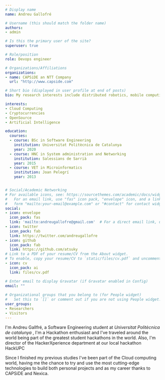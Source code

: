 ```yaml
---
# Display name
name: Andreu Gallofré

# Username (this should match the folder name)
authors:
- admin

# Is this the primary user of the site?
superuser: true

# Role/position
role: Devops engineer

# Organizations/Affiliations
organizations:
- name: CAPSiDE an NTT Company
  url: "http://www.capside.com"

# Short bio (displayed in user profile at end of posts)
bio: My research interests include distributed robotics, mobile computing and programmable matter.

interests:
- Cloud Computing
- Cryptocurrencies
- OpenSource
- Artificial Intelligence

education:
  courses:
  - course: BSc in Software Engineering
    institution: Universitat Politècnica de Catalunya
    year: 2020
  - course: HNC in System administration and Networking
    institution: Salessians de Sarrià
    year: 2015
  - course: VET in Microinformatics
    institution: Joan Pelegrí
    year: 2013


# Social/Academic Networking
# For available icons, see: https://sourcethemes.com/academic/docs/widgets/#icons
#   For an email link, use "fas" icon pack, "envelope" icon, and a link in the
#   form "mailto:your-email@example.com" or "#contact" for contact widget.
social:
- icon: envelope
  icon_pack: fas
  link: 'mailto:andreugallofre@gmail.com'  # For a direct email link, use "mailto:test@example.org".
- icon: twitter
  icon_pack: fab
  link: https://twitter.com/andreugallofre
- icon: github
  icon_pack: fab
  link: https://github.com/atsuky
# Link to a PDF of your resume/CV from the About widget.
# To enable, copy your resume/CV to `static/files/cv.pdf` and uncomment the lines below.  
- icon: cv
  icon_pack: ai
  link: files/cv.pdf

# Enter email to display Gravatar (if Gravatar enabled in Config)
email: ""
  
# Organizational groups that you belong to (for People widget)
#   Set this to `[]` or comment out if you are not using People widget.  
user_groups:
- Researchers
- Visitors
---
```


I'm Andreu Gallfré, a Software Engineering student at _Universitat Politècnica de catalunya_ , I'm a Hackathon enthusiast and I've traveled around the world being part of the greatest student hackathons in the world. Also, I'm director of the HackerXperience department at our local hackathon HackUPC

Since I finished my previous studies I've been part of the Cloud computing world, having me the chance to try and use the most cutting-edge technologies to build both personal projects and as my career thanks to CAPSiDE and Nexica. 